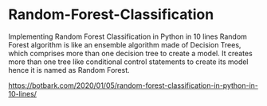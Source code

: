 # Random-Forest-Classification
Implementing Random Forest Classification in Python in 10 lines
Random Forest algorithm is like an ensemble algorithm made of Decision Trees, which comprises more than one decision tree to create a model. It creates more than one tree like conditional control statements to create its model hence it is named as Random Forest.

https://botbark.com/2020/01/05/random-forest-classification-in-python-in-10-lines/
